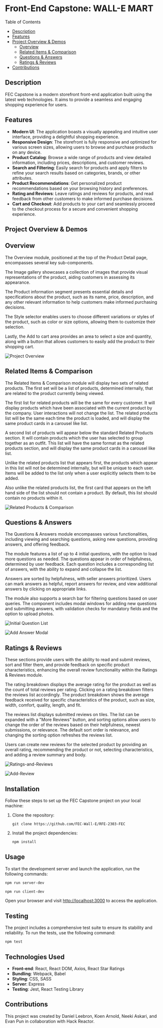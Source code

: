 # Front-End Capstone: WALL-E MART

Table of Contents
- [Description](#description)
- [Features](#features)
- [Project Overview & Demos](#project-overview--demos)
   - [Overview](#overview)
   - [Related Items & Comparison](#related-items--comparison)
   - [Questions & Answers](#questions--answers)
   - [Ratings & Reviews](#ratings--reviews)
- [Contributions](#contributions)



## Description
FEC Capstone is a modern storefront front-end application built using the latest web technologies. It aims to provide a seamless and engaging shopping experience for users.

## Features

- **Modern UI**: The application boasts a visually appealing and intuitive user interface, providing a delightful shopping experience.
- **Responsive Design**: The storefront is fully responsive and optimized for various screen sizes, allowing users to browse and purchase products on any device.
- **Product Catalog**: Browse a wide range of products and view detailed information, including prices, descriptions, and customer reviews.
- **Search and Filtering**: Easily search for products and apply filters to refine your search results based on categories, brands, or other attributes.
- **Product Recommendations**: Get personalized product recommendations based on your browsing history and preferences.
- **Rating and Reviews**: Leave ratings and reviews for products, and read feedback from other customers to make informed purchase decisions.
- **Cart and Checkout**: Add products to your cart and seamlessly proceed to the checkout process for a secure and convenient shopping experience.

## Project Overview & Demos

## Overview

The Overview module, positioned at the top of the Product Detail page, encompasses several key sub-components.

The Image gallery showcases a collection of images that provide visual representations of the product, aiding customers in assessing its appearance.

The Product information segment presents essential details and specifications about the product, such as its name, price, description, and any other relevant information to help customers make informed purchasing decisions.

The Style selector enables users to choose different variations or styles of the product, such as color or size options, allowing them to customize their selection.

Lastly, the Add to cart area provides an area to select a size and quantity, along with a button that allows customers to easily add the product to their shopping cart.

![Project Overview](./images/ProjectOverview.png)

## Related Items & Comparison
The Related Items & Comparison module will display two sets of related products. The first set will be a list of products, determined internally, that are related to the product currently being viewed.

The first list for related products will be the same for every customer. It will display products which have been associated with the current product by the company. User interactions will not change the list. The related products list will be the same each time the product is loaded, and will display the same product cards in a carousel like list.

A second list of products will appear below the standard Related Products section. It will contain products which the user has selected to group together as an outfit. This list will have the same format as the related products section, and will display the same product cards in a carousel like list.

Unlike the related products list that appears first, the products which appear in this list will not be determined internally, but will be unique to each user. Items will be added to the list only when a user explicitly selects them to be added.

Also unlike the related products list, the first card that appears on the left hand side of the list should not contain a product. By default, this list should contain no products within it.

![Related Products & Comparison](./images/RelatedProducts.png)

## Questions & Answers
The Questions & Answers module encompasses various functionalities, including viewing and searching questions, asking new questions, providing answers, and offering feedback.

The module features a list of up to 4 initial questions, with the option to load more questions as needed. The questions appear in order of helpfulness, determined by user feedback. Each question includes a corresponding list of answers, with the ability to expand and collapse the list.

Answers are sorted by helpfulness, with seller answers prioritized. Users can mark answers as helpful, report answers for review, and view additional answers by clicking on appropriate links.

The module also supports a search bar for filtering questions based on user queries. The component includes modal windows for adding new questions and submitting answers, with validation checks for mandatory fields and the option to upload photos.

![Initial Question List](./images/Questions.png)

![Add Answer Modal](./images/QuestionsAnswers.png)

## Ratings & Reviews

These sections provide users with the ability to read and submit reviews, sort and filter them, and provide feedback on specific product characteristics, enhancing the overall review functionality within the Ratings & Reviews module.

The rating breakdown displays the average rating for the product as well as the count of total reviews per rating. Clicking on a rating breakdown filters the reviews list accordingly. The product breakdown shows the average feedback received for specific characteristics of the product, such as size, width, comfort, quality, length, and fit.

The reviews list displays submitted reviews on tiles. The list can be expanded with a "More Reviews" button, and sorting options allow users to change the order of the reviews based on their helpfulness, newest submissions, or relevance. The default sort order is relevance, and changing the sorting option refreshes the reviews list.

Users can create new reviews for the selected product by providing an overall rating, recommending the product or not, selecting characteristics, and adding a review summary and body.

![Ratings-and-Reviews](./images/Reviews.png)

![Add-Review](./images/AddReview.png)

## Installation

Follow these steps to set up the FEC Capstone project on your local machine:

1. Clone the repository:

   ```
   git clone https://github.com/FEC-Wall-E/RFE-2303-FEC
   ```

2. Install the project dependencies:

   ```bash
   npm install
   ```

## Usage

To start the development server and launch the application, run the following commands:

```bash
npm run server-dev
```

```bash
npm run client-dev
```

Open your browser and visit [http://localhost:3000](http://localhost:3000) to access the application.

## Testing

The project includes a comprehensive test suite to ensure its stability and reliability. To run the tests, use the following command:

```bash
npm test
```

## Technologies Used

- **Front-end**: React, React DOM, Axios, React Star Ratings
- **Bundling**: Webpack, Babel
- **Styling**: CSS, SASS
- **Server**: Express
- **Testing**: Jest, React Testing Library

## Contributions

This project was created by Daniel Leebron, Koen Arnold, Neeki Askari, and Evan Pun in collaboration with Hack Reactor.


